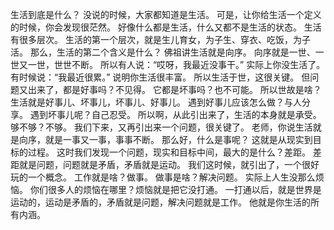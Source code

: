 生活到底是什么？
没说的时候，大家都知道是生活。
可是，让你给生活一个定义的时候，你会发现很茫然。
好像什么都是生活，什么又都不是生活的状态。
生活有很多层次。
生活的第一个层次，就是生儿育女，为子生、穿衣、吃饭，为子活。
那么，生活的第二个含义是什么？
佛祖讲生活就是向序。
向序就是一世、一世又一世，世世不断。
所以有人说：“哎呀，我最近没事干。”
实际上你没生活了。
有时候说：“我最近很累。”
说明你生活很丰富。
所以生活于世，这很关键。
但问题又出来了，都是好事吗？不见得。
它都是坏事吗？也不可能。
所以世故是啥？生活就是好事儿、坏事儿，坏事儿、好事儿。
遇到好事儿应该怎么做？与人分享。
遇到坏事儿呢？自己忍受。
所以啊，从此引出来了，生活的本身就是承受。
够不够？不够。
我们下来，又再引出来一个问题，很关键了。
老师，你说生活就是向序，就是一事又一事，事事不断。
那么好，什么是事呢？
这就是从现实到目标的过程。
这时我们发现一个问题，现实和目标中间，最大的是什么？差距。
差距就是问题，问题就是矛盾，矛盾就是运动。
我们这时候，就引出了，一个很好玩的一个概念。
工作就是啥？做事。
做事是啥？解决问题。
实际上人生没那么烦恼。
你们很多人的烦恼在哪里？烦恼就是把它没打通。
一打通以后，就是世界是运动的，运动是矛盾的，矛盾就是问题，解决问题就是工作。
他就是你生活的所有内涵。